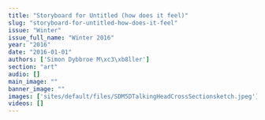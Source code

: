 ```yaml
---
title: "Storyboard for Untitled (how does it feel)"
slug: "storyboard-for-untitled-how-does-it-feel"
issue: "Winter"
issue_full_name: "Winter 2016"
year: "2016"
date: "2016-01-01"
authors: ['Simon Dybbroe M\xc3\xb8ller']
section: "art"
audio: []
main_image: ""
banner_image: ""
images: ['sites/default/files/SDM5DTalkingHeadCrossSectionsketch.jpeg']
videos: []
---
```

